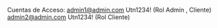 Cuentas de Acceso:
admin1@admin.com   Utn1234!  (Rol Admin , Cliente)
admin2@admin.com   Utn1234!  (Rol Cliente)
